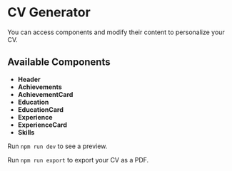 # CV Generator

You can access components and modify their content to personalize your CV.

## Available Components
- **Header**
- **Achievements**
- **AchievementCard**
- **Education**
- **EducationCard**
- **Experience**
- **ExperienceCard**
- **Skills**

Run ```npm run dev``` to see a preview.

Run ```npm run export``` to export your CV as a PDF.
